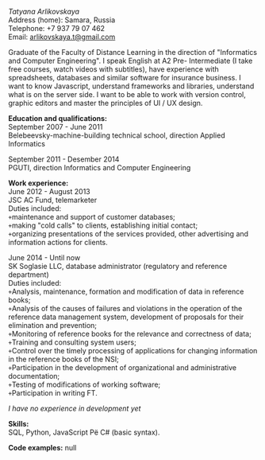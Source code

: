 _Tatyana Arlikovskaya_  
Address (home): Samara, Russia  
Telephone: +7 937 79 07 462  
Email: arlikovskaya.t@gmail.com

Graduate of the Faculty of Distance Learning in the direction of "Informatics and Computer Engineering". I speak English at A2 Pre-
Intermediate (I take free courses, watch videos with subtitles), have experience with spreadsheets, databases and similar software for insurance business. I want to know Javascript, understand frameworks and libraries, understand what is on the server side. I want to be able to work with version control, graphic editors and master the principles of UI / UX design.

__Education and qualifications:__  
September 2007 - June 2011  
Belebeevsky-machine-building technical school, direction Applied Informatics

September 2011 - Desember 2014  
PGUTI, direction Informatics and Computer Engineering

__Work experience:__  
June 2012 - August 2013  
JSC AC Fund, telemarketer  
Duties included:  
`+`maintenance and support of customer databases;  
`+`making "cold calls" to clients, establishing initial contact;  
`+`organizing presentations of the services provided, other advertising and information actions for clients.

June 2014 - Until now  
SK Soglasie LLC, database administrator (regulatory and reference department)  
Duties included:  
`+`Analysis, maintenance, formation and modification of data in reference books;  
`+`Analysis of the causes of failures and violations in the operation of the reference data management system, development of proposals for their elimination and prevention;  
`+`Monitoring of reference books for the relevance and correctness of data;  
`+`Training and consulting system users;  
`+`Control over the timely processing of applications for changing information in the reference books of the NSI;  
`+`Participation in the development of organizational and administrative documentation;  
`+`Testing of modifications of working software;  
`+`Participation in writing FT.  

_I have no experience in development yet_  

__Skills:__  
SQL, Python, JavaScript Рё C# (basic syntax).  

__Code examples:__
null  
